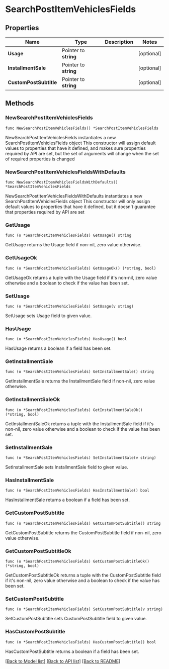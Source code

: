 # SearchPostItemVehiclesFields

## Properties

Name | Type | Description | Notes
------------ | ------------- | ------------- | -------------
**Usage** | Pointer to **string** |  | [optional] 
**InstallmentSale** | Pointer to **string** |  | [optional] 
**CustomPostSubtitle** | Pointer to **string** |  | [optional] 

## Methods

### NewSearchPostItemVehiclesFields

`func NewSearchPostItemVehiclesFields() *SearchPostItemVehiclesFields`

NewSearchPostItemVehiclesFields instantiates a new SearchPostItemVehiclesFields object
This constructor will assign default values to properties that have it defined,
and makes sure properties required by API are set, but the set of arguments
will change when the set of required properties is changed

### NewSearchPostItemVehiclesFieldsWithDefaults

`func NewSearchPostItemVehiclesFieldsWithDefaults() *SearchPostItemVehiclesFields`

NewSearchPostItemVehiclesFieldsWithDefaults instantiates a new SearchPostItemVehiclesFields object
This constructor will only assign default values to properties that have it defined,
but it doesn't guarantee that properties required by API are set

### GetUsage

`func (o *SearchPostItemVehiclesFields) GetUsage() string`

GetUsage returns the Usage field if non-nil, zero value otherwise.

### GetUsageOk

`func (o *SearchPostItemVehiclesFields) GetUsageOk() (*string, bool)`

GetUsageOk returns a tuple with the Usage field if it's non-nil, zero value otherwise
and a boolean to check if the value has been set.

### SetUsage

`func (o *SearchPostItemVehiclesFields) SetUsage(v string)`

SetUsage sets Usage field to given value.

### HasUsage

`func (o *SearchPostItemVehiclesFields) HasUsage() bool`

HasUsage returns a boolean if a field has been set.

### GetInstallmentSale

`func (o *SearchPostItemVehiclesFields) GetInstallmentSale() string`

GetInstallmentSale returns the InstallmentSale field if non-nil, zero value otherwise.

### GetInstallmentSaleOk

`func (o *SearchPostItemVehiclesFields) GetInstallmentSaleOk() (*string, bool)`

GetInstallmentSaleOk returns a tuple with the InstallmentSale field if it's non-nil, zero value otherwise
and a boolean to check if the value has been set.

### SetInstallmentSale

`func (o *SearchPostItemVehiclesFields) SetInstallmentSale(v string)`

SetInstallmentSale sets InstallmentSale field to given value.

### HasInstallmentSale

`func (o *SearchPostItemVehiclesFields) HasInstallmentSale() bool`

HasInstallmentSale returns a boolean if a field has been set.

### GetCustomPostSubtitle

`func (o *SearchPostItemVehiclesFields) GetCustomPostSubtitle() string`

GetCustomPostSubtitle returns the CustomPostSubtitle field if non-nil, zero value otherwise.

### GetCustomPostSubtitleOk

`func (o *SearchPostItemVehiclesFields) GetCustomPostSubtitleOk() (*string, bool)`

GetCustomPostSubtitleOk returns a tuple with the CustomPostSubtitle field if it's non-nil, zero value otherwise
and a boolean to check if the value has been set.

### SetCustomPostSubtitle

`func (o *SearchPostItemVehiclesFields) SetCustomPostSubtitle(v string)`

SetCustomPostSubtitle sets CustomPostSubtitle field to given value.

### HasCustomPostSubtitle

`func (o *SearchPostItemVehiclesFields) HasCustomPostSubtitle() bool`

HasCustomPostSubtitle returns a boolean if a field has been set.


[[Back to Model list]](../README.md#documentation-for-models) [[Back to API list]](../README.md#documentation-for-api-endpoints) [[Back to README]](../README.md)


